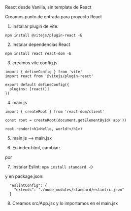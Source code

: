 
React desde Vanilla, sin template de React

Creamos punto de entrada para proyecto  React

1. Installar plugin de vite:

`npm install @vitejs/plugin-react -E`

2. Instalar dependencias React

`npm install react react-dom -E`

3. creamos vite.config.js

```
import { defineConfig } from 'vite'
import react from '@vitejs/plugin-react'

export default defineConfig({
  plugins: [react()]
})
```

4. main.js

```
import { createRoot } from 'react-dom/client'

const root = createRoot(document.getElementById('app'))

root.render(<h1>Hello, world!</h1>)

```

5. main.js --> main.jsx

6. En index.html, cambiar:
  <script type="module" src="/main.js"></script>
 por
  <script type="module" src="/main.jsx"></script>

7. Instalar Eslint:
`npm install standard -D`

y en package.json:
```
  "eslintConfig": {
    "extends": "./node_modules/standard/eslintrc.json"
  }
```

8. Creamos src/App.jsx y lo importamos en el main.jsx
